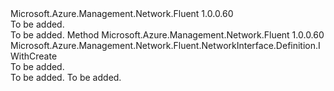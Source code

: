 <Type Name="IWithAcceleratedNetworking" FullName="Microsoft.Azure.Management.Network.Fluent.NetworkInterface.Definition.IWithAcceleratedNetworking">
  <TypeSignature Language="C#" Value="public interface IWithAcceleratedNetworking" />
  <TypeSignature Language="ILAsm" Value=".class public interface auto ansi abstract IWithAcceleratedNetworking" />
  <TypeSignature Language="DocId" Value="T:Microsoft.Azure.Management.Network.Fluent.NetworkInterface.Definition.IWithAcceleratedNetworking" />
  <TypeSignature Language="VB.NET" Value="Public Interface IWithAcceleratedNetworking" />
  <TypeSignature Language="F#" Value="type IWithAcceleratedNetworking = interface" />
  <AssemblyInfo>
    <AssemblyName>Microsoft.Azure.Management.Network.Fluent</AssemblyName>
    <AssemblyVersion>1.0.0.60</AssemblyVersion>
  </AssemblyInfo>
  <Interfaces />
  <Docs>
    <summary>To be added.</summary>
    <remarks>To be added.</remarks>
  </Docs>
  <Members>
    <Member MemberName="WithAcceleratedNetworking">
      <MemberSignature Language="C#" Value="public Microsoft.Azure.Management.Network.Fluent.NetworkInterface.Definition.IWithCreate WithAcceleratedNetworking ();" />
      <MemberSignature Language="ILAsm" Value=".method public hidebysig newslot virtual instance class Microsoft.Azure.Management.Network.Fluent.NetworkInterface.Definition.IWithCreate WithAcceleratedNetworking() cil managed" />
      <MemberSignature Language="DocId" Value="M:Microsoft.Azure.Management.Network.Fluent.NetworkInterface.Definition.IWithAcceleratedNetworking.WithAcceleratedNetworking" />
      <MemberSignature Language="VB.NET" Value="Public Function WithAcceleratedNetworking () As IWithCreate" />
      <MemberSignature Language="F#" Value="abstract member WithAcceleratedNetworking : unit -&gt; Microsoft.Azure.Management.Network.Fluent.NetworkInterface.Definition.IWithCreate" Usage="iWithAcceleratedNetworking.WithAcceleratedNetworking " />
      <MemberType>Method</MemberType>
      <AssemblyInfo>
        <AssemblyName>Microsoft.Azure.Management.Network.Fluent</AssemblyName>
        <AssemblyVersion>1.0.0.60</AssemblyVersion>
      </AssemblyInfo>
      <ReturnValue>
        <ReturnType>Microsoft.Azure.Management.Network.Fluent.NetworkInterface.Definition.IWithCreate</ReturnType>
      </ReturnValue>
      <Parameters />
      <Docs>
        <summary>To be added.</summary>
        <returns>To be added.</returns>
        <remarks>To be added.</remarks>
      </Docs>
    </Member>
  </Members>
</Type>